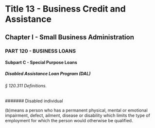 
# Title 13 - Business Credit and Assistance
## Chapter I - Small Business Administration
### PART 120 - BUSINESS LOANS
#### Subpart C - Special Purpose Loans
##### Disabled Assistance Loan Program (DAL)
###### § 120.311 Definitions.
####### Disabled individual

(b)means a person who has a permanent physical, mental or emotional impairment, defect, ailment, disease or disability which limits the type of employment for which the person would otherwise be qualified.
